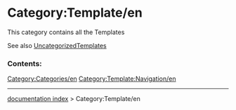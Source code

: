 # Category:Template/en
This category contains all the Templates

See also [UncategorizedTemplates](Special:UncategorizedTemplates.md)

### Contents:

[Category:Categories/en](Category:Categories/en.md) [Category:Template:Navigation/en](Category:Template:Navigation/en.md)

---
[documentation index](../README.md) > Category:Template/en
